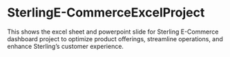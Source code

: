 # SterlingE-CommerceExcelProject
This shows the excel sheet and powerpoint slide for Sterling E-Commerce dashboard project to optimize product offerings, streamline operations, and enhance Sterling’s customer experience.
